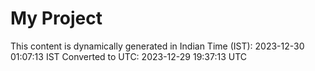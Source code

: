# My Project

This content is dynamically generated in Indian Time (IST): 2023-12-30 01:07:13 IST
Converted to UTC: 2023-12-29 19:37:13 UTC
